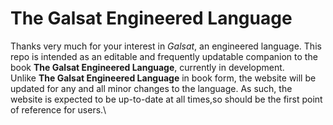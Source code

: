 # The Galsat Engineered Language
Thanks very much for your interest in *Galsat*, an engineered language. This repo is intended as an editable and frequently updatable companion to the book **The Galsat Engineered Language**, currently in development.\
Unlike **The Galsat Engineered Language** in book form, the website will be updated for any and all minor changes to the language. As such, the website is expected to be up-to-date at all times,so should be the first point of reference for users.\
